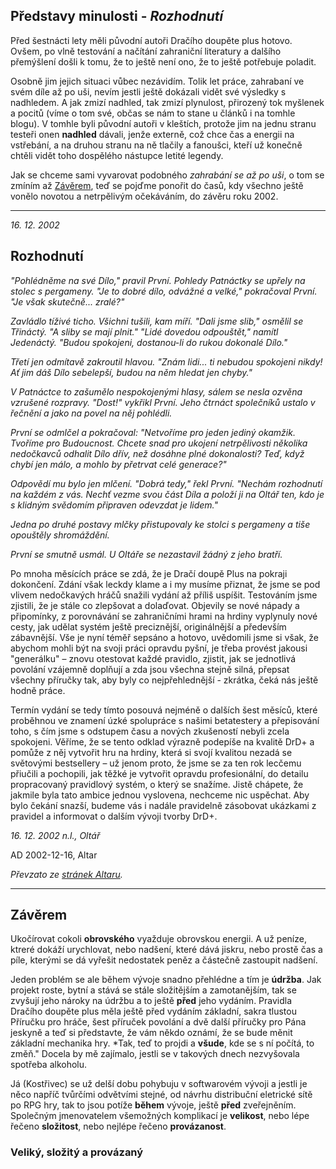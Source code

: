 ## Představy minulosti - *Rozhodnutí*

Před šestnácti lety měli původní autoři Dračího doupěte plus hotovo. Ovšem, po vlně testování a načítání zahraniční literatury a dalšího přemýšlení došli k tomu, že to ještě není ono, že to ještě potřebuje poladit.

Osobně jim jejich situaci vůbec nezávidím. Tolik let práce, zahrabaní ve svém díle až po uši, nevím jestli ještě dokázali vidět své výsledky s nadhledem. A jak zmizí nadhled, tak zmizí plynulost, přirozený tok myšlenek a pocitů (víme o tom své, občas se nám to stane u článků i na tomhle blogu). V tomhle byli původní autoři v kleštích, protože jim na jednu stranu testeři onen **nadhled** dávali, jenže externě, což chce čas a energii na vstřebání, a na druhou stranu na ně tlačily a fanoušci, kteří už konečně chtěli vidět toho dospělého nástupce letité legendy.

Jak se chceme sami vyvarovat podobného *zahrabání se až po uši*, o tom se zmíním až [Závěrem](Závěrem), teď se pojďme ponořit do časů, kdy všechno ještě vonělo novotou a netrpělivým očekáváním, do závěru roku 2002.

---
*16. 12. 2002*

## Rozhodnutí

*"Pohlédněme na své Dílo," pravil První. Pohledy Patnáctky se upřely na stolec s pergameny.
	"Je to dobré dílo, odvážné a velké," pokračoval První. "Je však skutečně... zralé?"*

*Zavládlo tíživé ticho. Všichni tušili, kam míří.
"Dali jsme slib," osmělil se Třináctý. "A sliby se mají plnit."
"Lidé dovedou odpouštět," namítl Jedenáctý. "Budou spokojeni, dostanou-li do rukou dokonalé Dílo."*

*Třetí jen odmítavě zakroutil hlavou. "Znám lidi... ti nebudou spokojeni nikdy! Ať jim dáš Dílo sebelepší, budou na něm hledat jen chyby."*

*V Patnáctce to zašumělo nespokojenými hlasy, sálem se nesla ozvěna vzrušené rozpravy.
"Dost!" vykřikl První. Jeho čtrnáct společníků ustalo v řečnění a jako na povel na něj pohlédli.*

*První se odmlčel a pokračoval: "Netvoříme pro jeden jediný okamžik. Tvoříme pro Budoucnost. Chcete snad pro ukojení netrpělivosti několika nedočkavců odhalit Dílo dřív, než dosáhne plné dokonalosti? Teď, když chybí jen málo, a mohlo by přetrvat celé generace?"*

*Odpovědí mu bylo jen mlčení.
"Dobrá tedy," řekl První. "Nechám rozhodnutí na každém z vás. Nechť vezme svou část Díla a položí ji na Oltář ten, kdo je s klidným svědomím připraven odevzdat je lidem."*

*Jedna po druhé postavy mlčky přistupovaly ke stolci s pergameny a tiše opouštěly shromáždění.*

*První se smutně usmál. U Oltáře se nezastavil žádný z jeho bratří.*

Po mnoha měsících práce se zdá, že je Dračí doupě Plus na pokraji dokončení. Zdání však leckdy
    klame a i my musíme přiznat, že jsme se pod vlivem nedočkavých hráčů snažili vydání až příliš
    uspíšit. Testováním jsme zjistili, že je stále co zlepšovat a dolaďovat. Objevily se nové nápady
    a připomínky, z porovnávání se zahraničními hrami na hrdiny vyplynuly nové cesty, jak udělat
    systém ještě preciznější, originálnější a především zábavnější. Vše je nyní téměř sepsáno a
    hotovo, uvědomili jsme si však, že abychom mohli být na svoji práci opravdu pyšní, je třeba
    provést jakousi "generálku" – znovu otestovat každé pravidlo, zjistit, jak se jednotlivá
    povolání vzájemně doplňují a zda jsou všechna stejně silná, přepsat všechny příručky tak, aby
    byly co nejpřehlednější - zkrátka, čeká nás ještě hodně práce.

Termín vydání se tedy tímto posouvá nejméně o dalších šest měsíců, které proběhnou ve znamení
    úzké spolupráce s našimi betatestery a přepisování toho, s čím jsme s odstupem času a nových
    zkušeností nebyli zcela spokojeni. Věříme, že se tento odklad výrazně podepíše na kvalitě DrD+ a
    pomůže z něj vytvořit hru na hrdiny, která si svojí kvalitou nezadá se světovými bestsellery –
    už jenom proto, že jsme se za ten rok lecčemu přiučili a pochopili, jak těžké je vytvořit
    opravdu profesionální, do detailu propracovaný pravidlový systém, o který se snažíme. Jistě
    chápete, že jakmile byla tato ambice jednou vyslovena, nechceme nic uspěchat. Aby bylo čekání
    snazší, budeme vás i nadále pravidelně zásobovat ukázkami z pravidel a informovat o dalším
    vývoji tvorby DrD+.

*16. 12. 2002 n.l., Oltář*

AD 2002-12-16, Altar

*Převzato ze [stránek Altaru](http://www.altar.cz/drdplus/rozhodnuti.html).*

---

## Závěrem

Ukočírovat cokoli **obrovského** vyažduje obrovskou energii. A už peníze, ktreré dokáží urychlovat, nebo nadšení, které dává jiskru, nebo prostě čas a píle, kterými se dá vyřešit nedostatek peněz a částečně zastoupit nadšení.

Jeden problém se ale během vývoje snadno přehlédne a tím je **údržba**. Jak projekt roste, bytní a stává se stále složitějším a zamotanějším, tak se zvyšují jeho nároky na údržbu a to ještě **před** jeho vydáním. Pravidla Dračího doupěte plus měla ještě před vydáním základní, sakra tlustou Příručku pro hráče, šest příruček povolání a dvě další příručky pro Pána jeskyně a teď si představte, že vám někdo oznámí, že se bude měnit základní mechanika hry. *Tak, teď to projdi a **všude**, kde se s ní počítá, to změň." Docela by mě zajímalo, jestli se v takových dnech nezvyšovala spotřeba alkoholu.

Já (Kostřivec) se už delší dobu pohybuju v softwarovém vývoji a jestli je něco napříč tvůrčími odvětvími stejné, od návrhu distribuční eletrické sítě po RPG hry, tak to jsou potíže **během** vývoje, ještě **před** zveřejněním.
Společným jmenovatelem všemožných komplikací je **velikost**, nebo lépe řečeno **složitost**, nebo nejlépe řečeno **provázanost**.

### Veliký, složitý a provázaný